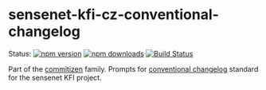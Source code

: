 # sensenet-kfi-cz-conventional-changelog

Status:
[![npm version](https://img.shields.io/npm/v/sensenet-kfi-cz-conventional-changelog.svg?style=flat-square)](https://www.npmjs.org/package/sensenet-kfi-cz-conventional-changelog)
[![npm downloads](https://img.shields.io/npm/dm/sensenet-kfi-cz-conventional-changelog.svg?style=flat-square)](http://npm-stat.com/charts.html?package=sensenet-kfi-cz-conventional-changelog&from=2015-08-01)
[![Build Status](https://img.shields.io/travis/commitizen/sensenet-kfi-cz-conventional-changelog.svg?style=flat-square)](https://travis-ci.org/sensenet/sensenet-kfi-cz-conventional-changelog)

Part of the [commitizen](https://github.com/commitizen/cz-cli) family. Prompts for [conventional changelog](https://github.com/stevemao/conventional-changelog-angular/blob/master/index.js) standard for the sensenet KFI project.
